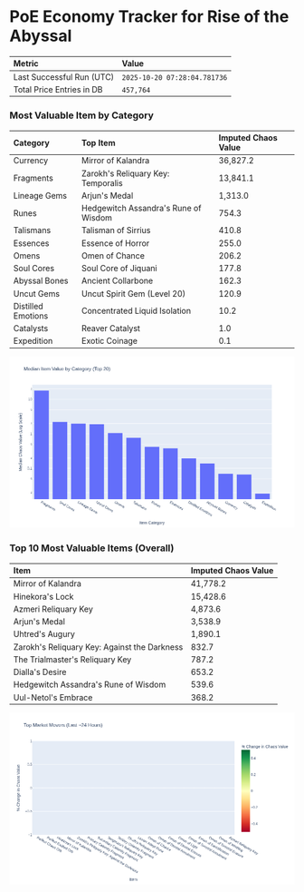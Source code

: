 # PoE Economy Tracker for Rise of the Abyssal

<!-- START_MAINTENANCE -->
| Metric | Value |
|:---|:---|
| Last Successful Run (UTC) | `2025-10-20 07:28:04.781736` |
| Total Price Entries in DB | `457,764` |

<!-- END_MAINTENANCE -->

<!-- START_DATAFRAME_DEBUG -->
<!-- END_DATAFRAME_DEBUG -->

<!-- START_CATEGORY_ANALYSIS -->
### Most Valuable Item by Category
| Category | Top Item | Imputed Chaos Value |
| :--- | :--- | :--- |
| Currency | Mirror of Kalandra | 36,827.2 |
| Fragments | Zarokh's Reliquary Key: Temporalis | 13,841.1 |
| Lineage Gems | Arjun's Medal | 1,313.0 |
| Runes | Hedgewitch Assandra's Rune of Wisdom | 754.3 |
| Talismans | Talisman of Sirrius | 410.8 |
| Essences | Essence of Horror | 255.0 |
| Omens | Omen of Chance | 206.2 |
| Soul Cores | Soul Core of Jiquani | 177.8 |
| Abyssal Bones | Ancient Collarbone | 162.3 |
| Uncut Gems | Uncut Spirit Gem (Level 20) | 120.9 |
| Distilled Emotions | Concentrated Liquid Isolation | 10.2 |
| Catalysts | Reaver Catalyst | 1.0 |
| Expedition | Exotic Coinage | 0.1 |


![Category Analysis Chart](charts/category_analysis.png)
<!-- END_ANALYSIS -->

<!-- START_ANALYSIS -->
### Top 10 Most Valuable Items (Overall)
| Item | Imputed Chaos Value |
| :--- | :--- |
| Mirror of Kalandra | 41,778.2 |
| Hinekora's Lock | 15,428.6 |
| Azmeri Reliquary Key | 4,873.6 |
| Arjun's Medal | 3,538.9 |
| Uhtred's Augury | 1,890.1 |
| Zarokh's Reliquary Key: Against the Darkness | 832.7 |
| The Trialmaster's Reliquary Key | 787.2 |
| Dialla's Desire | 653.2 |
| Hedgewitch Assandra's Rune of Wisdom | 539.6 |
| Uul-Netol's Embrace | 368.2 |


![Market Movers Chart](charts/market_movers.png)
<!-- END_ANALYSIS -->
